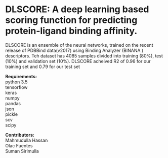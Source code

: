 # DLSCORE: A deep learning based scoring function for predicting protein-ligand binding affinity.

DLSCORE is an ensemble of the neural networks, trained on the recent release of PDBBind data(v2017) using Binding Analyzer (BINANA ) descriptors. Teh dataset has 4085 samples divided into training (80%), test (10%) and validation set (10%).  DLSCORE acheived R2 of 0.96 for our training set and 0.79 for our test set
 

<b>Requirements:</b> <br>
python 3.5 <br>
tensorflow <br>
keras <br>
numpy <br>
pandas <br>
json <br>
pickle <br>
scv <br>
scipy <br>

<b>Contributors:</b> <br>
Mahmudulla Hassan <br>
Olac Fuentes <br>
Suman Sirimulla <br>
